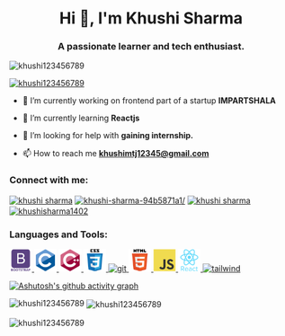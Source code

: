 <h1 align="center">Hi 👋, I'm Khushi Sharma</h1>

<h3 align="center">A passionate learner and tech enthusiast.</h3>

<p align="left"> <img src="https://komarev.com/ghpvc/?username=khushi123456789&label=Profile%20views&color=0e75b6&style=flat" alt="khushi123456789" /> </p>

<p align="left"> <a href="https://github.com/ryo-ma/github-profile-trophy"><img src="https://github-profile-trophy.vercel.app/?username=khushi123456789" alt="khushi123456789" /></a> </p>

- 🔭 I’m currently working on frontend part of a startup **IMPARTSHALA**

- 🌱 I’m currently learning **Reactjs**

- 🤝 I’m looking for help with **gaining internship.**



- 📫 How to reach me **khushimtj12345@gmail.com**

<h3 align="left">Connect with me:</h3>
<p align="left">
<a href="https://codepen.io/khushi sharma" target="blank"><img align="center" src="https://raw.githubusercontent.com/rahuldkjain/github-profile-readme-generator/master/src/images/icons/Social/codepen.svg" alt="khushi sharma" height="30" width="40" /></a>
<a href="https://linkedin.com/in/khushi-sharma-94b5871a1/" target="blank"><img align="center" src="https://raw.githubusercontent.com/rahuldkjain/github-profile-readme-generator/master/src/images/icons/Social/linked-in-alt.svg" alt="khushi-sharma-94b5871a1/" height="30" width="40" /></a>
<a href="https://codesandbox.com/khushi sharma" target="blank"><img align="center" src="https://cdn.jsdelivr.net/npm/simple-icons@3.0.1/icons/codesandbox.svg" alt="khushi sharma" height="30" width="40" /></a>
<a href="https://www.hackerrank.com/khushisharma1402" target="blank"><img align="center" src="https://raw.githubusercontent.com/rahuldkjain/github-profile-readme-generator/master/src/images/icons/Social/hackerrank.svg" alt="khushisharma1402" height="30" width="40" /></a>
</p>

<h3 align="left">Languages and Tools:</h3>
<p align="left"> <a href="https://getbootstrap.com" target="_blank"> <img src="https://raw.githubusercontent.com/devicons/devicon/master/icons/bootstrap/bootstrap-plain-wordmark.svg" alt="bootstrap" width="40" height="40"/> </a> <a href="https://www.cprogramming.com/" target="_blank"> <img src="https://raw.githubusercontent.com/devicons/devicon/master/icons/c/c-original.svg" alt="c" width="40" height="40"/> </a> <a href="https://www.w3schools.com/cpp/" target="_blank"> <img src="https://raw.githubusercontent.com/devicons/devicon/master/icons/cplusplus/cplusplus-original.svg" alt="cplusplus" width="40" height="40"/> </a> <a href="https://www.w3schools.com/css/" target="_blank"> <img src="https://raw.githubusercontent.com/devicons/devicon/master/icons/css3/css3-original-wordmark.svg" alt="css3" width="40" height="40"/> </a> <a href="https://git-scm.com/" target="_blank"> <img src="https://www.vectorlogo.zone/logos/git-scm/git-scm-icon.svg" alt="git" width="40" height="40"/> </a> <a href="https://www.w3.org/html/" target="_blank"> <img src="https://raw.githubusercontent.com/devicons/devicon/master/icons/html5/html5-original-wordmark.svg" alt="html5" width="40" height="40"/> </a> <a href="https://developer.mozilla.org/en-US/docs/Web/JavaScript" target="_blank"> <img src="https://raw.githubusercontent.com/devicons/devicon/master/icons/javascript/javascript-original.svg" alt="javascript" width="40" height="40"/> </a> <a href="https://reactjs.org/" target="_blank"> <img src="https://raw.githubusercontent.com/devicons/devicon/master/icons/react/react-original-wordmark.svg" alt="react" width="40" height="40"/> </a> <a href="https://tailwindcss.com/" target="_blank"> <img src="https://www.vectorlogo.zone/logos/tailwindcss/tailwindcss-icon.svg" alt="tailwind" width="40" height="40"/> </a> </p>

[![Ashutosh's github activity graph](https://activity-graph.herokuapp.com/graph?username=khushi123456789&theme=dracula)](https://github.com/ashutosh00710/github-readme-activity-graph)

<p><img align="left" src="https://github-readme-stats.vercel.app/api/top-langs?username=khushi123456789&show_icons=true&locale=en&layout=compact" alt="khushi123456789" /></p>

<p>&nbsp;<img align="center" src="https://github-readme-stats.vercel.app/api?username=khushi123456789&show_icons=true&locale=en" alt="khushi123456789" /></p>

<p><img align="center" src="https://github-readme-streak-stats.herokuapp.com/?user=khushi123456789&" alt="khushi123456789" /></p>
